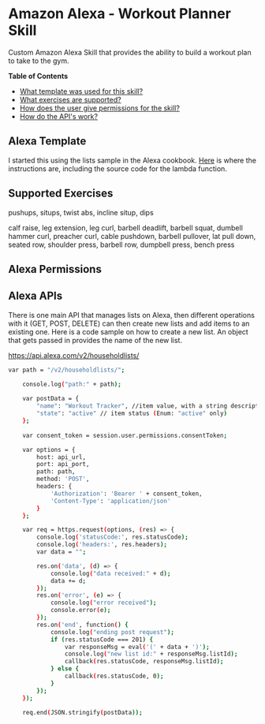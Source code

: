 # Amazon Alexa - Workout Planner Skill

Custom Amazon Alexa Skill that provides the ability to build a workout plan to take to the gym.

**Table of Contents**
- [What template was used for this skill?](#alexa-template)
- [What exercises are supported?](#supported-exercises)
- [How does the user give permissions for the skill?](#alexa-permissions)
- [How do the API's work?](#alexa-apis)


## Alexa Template

I started this using the lists sample in the Alexa cookbook.
[Here](https://github.com/alexa/alexa-cookbook/tree/master/context/lists) is where the instructions are, including the source code for the lambda function.

## Supported Exercises

pushups, situps, twist abs, incline situp, dips

calf raise, leg extension, leg curl, barbell deadlift, barbell squat, dumbell hammer curl, preacher curl, cable pushdown, 
barbell pullover, lat pull down, seated row, shoulder press, barbell row, dumpbell press, bench press

## Alexa Permissions

## Alexa APIs

There is one main API that manages lists on Alexa, then different operations with it (GET, POST, DELETE) can then create new lists and add items to an existing one. Here is a code sample on how to create a new list. An object that gets passed in provides the name of the new list.  

https://api.alexa.com/v2/householdlists/

```sh
var path = "/v2/householdlists/";

    console.log("path:" + path);
	
    var postData = {
        "name": "Workout Tracker", //item value, with a string description up to 256 characters 
        "state": "active" // item status (Enum: "active" only)
    };        
    
    var consent_token = session.user.permissions.consentToken;

    var options = {
        host: api_url,
        port: api_port,
        path: path,
        method: 'POST',
        headers: {
            'Authorization': 'Bearer ' + consent_token,
            'Content-Type': 'application/json'
        }
    };

    var req = https.request(options, (res) => {
        console.log('statusCode:', res.statusCode);
        console.log('headers:', res.headers);
        var data = "";

        res.on('data', (d) => {
            console.log("data received:" + d);
            data += d;
        });
        res.on('error', (e) => {
            console.log("error received");
            console.error(e);
        });
        res.on('end', function() {
            console.log("ending post request");
            if (res.statusCode === 201) {
                var responseMsg = eval('(' + data + ')');
                console.log("new list id:" + responseMsg.listId);
                callback(res.statusCode, responseMsg.listId);
            } else {
                callback(res.statusCode, 0);
            }
        });
    });
    
    req.end(JSON.stringify(postData));
```
